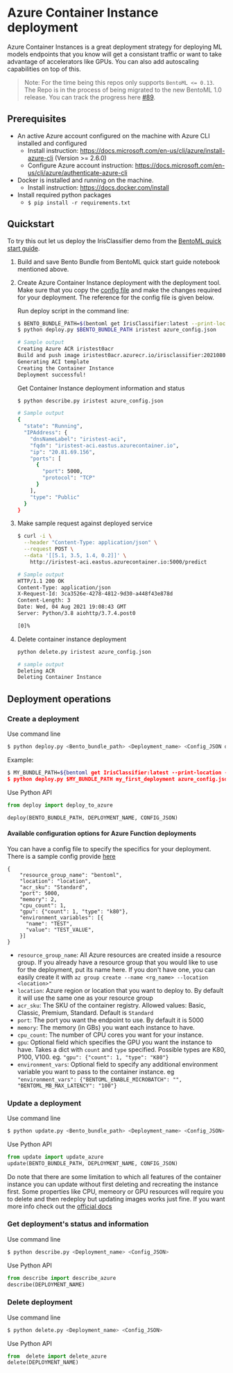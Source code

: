 # Azure Container Instance deployment

Azure Container Instances is a great deployment strategy for deploying ML models endpoints that you know will get a consistant traffic or want to take advantage of accelerators like GPUs. You can also add autoscaling capabilities on top of this.

> Note: For the time being this repos only supports `BentoML <= 0.13`. 
> The Repo is in the process of being migrated to the new BentoML 1.0 release. You can track the progress
> here [#89](https://github.com/bentoml/bentoctl/issues/89). 

## Prerequisites

- An active Azure account configured on the machine with Azure CLI installed and configured
    - Install instruction: https://docs.microsoft.com/en-us/cli/azure/install-azure-cli (Version >= 2.6.0)
    - Configure Azure account instruction: https://docs.microsoft.com/en-us/cli/azure/authenticate-azure-cli
- Docker is installed and running on the machine.
    - Install instruction: https://docs.docker.com/install
- Install required python packages
    - `$ pip install -r requirements.txt`


## Quickstart
To try this out let us deploy the IrisClassifier demo from the [BentoML quick start guide](https://github.com/bentoml/BentoML/blob/master/guides/quick-start/bentoml-quick-start-guide.ipynb).

1. Build and save Bento Bundle from BentoML quick start guide notebook mentioned above. 

2. Create Azure Container Instance deployment with the deployment tool. Make sure that you copy the [config file](azure_config.json) and make the changes required for your deployment. The reference for the config file is given below.

    Run deploy script in the command line:

    ```bash
    $ BENTO_BUNDLE_PATH=$(bentoml get IrisClassifier:latest --print-location -q)
    $ python deploy.py $BENTO_BUNDLE_PATH iristest azure_config.json

    # Sample output
    Creating Azure ACR iristest0acr
    Build and push image iristest0acr.azurecr.io/irisclassifier:20210803234622_65f4f4
    Generating ACI template
    Creating the Container Instance
    Deployment successful!
    ```



    Get Container Instance deployment information and status

    ```bash
    $ python describe.py iristest azure_config.json

    # Sample output
    {
      "state": "Running",
      "IPAddress": {
        "dnsNameLabel": "iristest-aci",
        "fqdn": "iristest-aci.eastus.azurecontainer.io",
        "ip": "20.81.69.156",
        "ports": [
          {
            "port": 5000,
            "protocol": "TCP"
          }
        ],
        "type": "Public"
      }
    }
    ```

3. Make sample request against deployed service

    ```bash
    $ curl -i \
      --header "Content-Type: application/json" \
      --request POST \
      --data '[[5.1, 3.5, 1.4, 0.2]]' \
        http://iristest-aci.eastus.azurecontainer.io:5000/predict

    # Sample output
    HTTP/1.1 200 OK
    Content-Type: application/json
    X-Request-Id: 3ca3526e-4278-4812-9d30-a448f43e878d
    Content-Length: 3
    Date: Wed, 04 Aug 2021 19:08:43 GMT
    Server: Python/3.8 aiohttp/3.7.4.post0

    [0]%
    ```

4. Delete container instance deployment

    ```bash
    python delete.py iristest azure_config.json
    
    # sample output
    Deleting ACR
    Deleting Container Instance
    ```
    
## Deployment operations

### Create a deployment

Use command line
```bash
$ python deploy.py <Bento_bundle_path> <Deployment_name> <Config_JSON default is azure_config.json>
```

Example:
```bash
$ MY_BUNDLE_PATH=${bentoml get IrisClassifier:latest --print-location -q)
$ python deploy.py $MY_BUNDLE_PATH my_first_deployment azure_config.json
```

Use Python API
```python
from deploy import deploy_to_azure

deploy(BENTO_BUNDLE_PATH, DEPLOYMENT_NAME, CONFIG_JSON)
```


#### Available configuration options for Azure Function deployments

You can have a config file to specify the specifics for your deployment. There is a sample config provide [here](azure_config.json)
```
{
    "resource_group_name": "bentoml",
    "location": "location",
    "acr_sku": "Standard",
    "port": 5000,
    "memory": 2,
    "cpu_count": 1,
    "gpu": {"count": 1, "type": "k80"},
    "environment_variables": [{
      "name": "TEST",
      "value": "TEST_VALUE",
    }]
}
```

* `resource_group_name`: All Azure resources are created inside a resource group. If you already have a resource group that you would like to use for the deployment, put its name here. If you don't have one, you can easily create it with `az group create --name <rg_name> --location <location>"`
* `location`: Azure region or location that you want to deploy to. By default it will use the same one as your resource group
* `acr_sku`: The SKU of the container registry.  Allowed values: Basic, Classic, Premium, Standard. Default is `Standard`
* `port`: The port you want the endpoint to use. By default it is 5000
* `memory`: The memory (in GBs) you want each instance to have.
* `cpu_count`: The number of CPU cores you want for your instance.
* `gpu`: Optional field which specifies the GPU you want the instance to have. Takes a dict with `count` and `type` specified. Possible types are K80, P100, V100. eg. `"gpu": {"count": 1, "type": "K80"}`
* `environment_vars`: Optional field to specify any additional environment variable you want to pass to the container instance. eg `"environment_vars": {"BENTOML_ENABLE_MICROBATCH": "", "BENTOML_MB_MAX_LATENCY": "100"}`

### Update a deployment

Use command line
```bash
$ python update.py <Bento_bundle_path> <Deployment_name> <Config_JSON>
```

Use Python API
```python
from update import update_azure
update(BENTO_BUNDLE_PATH, DEPLOYMENT_NAME, CONFIG_JSON)
```

Do note that there are some limitation to which all features of the container instance you can update without first deleting and recreating the instance first. Some properties like CPU, memeory or GPU resources will require you to delete and then redeploy but updating images works just fine. If you want more info check out the [official docs](https://docs.microsoft.com/en-us/azure/container-instances/container-instances-update#limitations)

### Get deployment's status and information

Use command line
```bash
$ python describe.py <Deployment_name> <Config_JSON>
```


Use Python API
```python
from describe import describe_azure
describe(DEPLOYMENT_NAME)
```

### Delete deployment

Use command line
```bash
$ python delete.py <Deployment_name> <Config_JSON>
```

Use Python API
```python
from  delete import delete_azure
delete(DEPLOYMENT_NAME)
```
